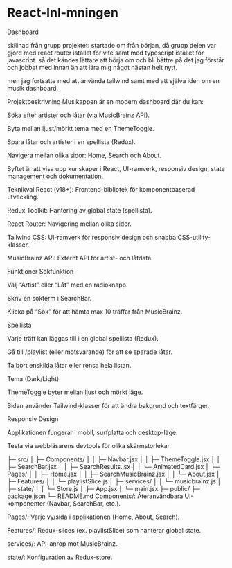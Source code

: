 # React-Inl-mningen
Dashboard 

skillnad från grupp projektet: startade om från början, då grupp delen var gjord med react router istället för vite samt med typescript istället för javascript. så det kändes lättare att börja om och bli bättre på det jag förstår och jobbat med innan än att lära mig något nästan helt nytt. 

men jag fortsatte med att använda tailwind samt med att själva iden om en musik dashboard. 



<!-- Projektbeskrivning (Vad är detta för projekt? Varför en musikapp? Vilken data använder du?)

Teknikval (React, Tailwind, React Router, eventuella andra bibliotek)

Installationsinstruktioner (hur man kör npm install, npm run dev etc.)

Kortfattad dokumentation över hur koden är strukturerad (mappstruktur och huvudkomponenter).

Beskrivning av egen funktionalitet (om du har lagt till filtrering, sökfunktion eller något annat). -->

Projektbeskrivning
Musikappen är en modern dashboard där du kan:

Söka efter artister och låtar (via MusicBrainz API).

Byta mellan ljust/mörkt tema med en ThemeToggle.

Spara låtar och artister i en spellista (Redux).

Navigera mellan olika sidor: Home, Search och About.

Syftet är att visa upp kunskaper i React, UI-ramverk, responsiv design, state management och dokumentation.



Teknikval
React (v18+): Frontend-bibliotek för komponentbaserad utveckling.

Redux Toolkit: Hantering av global state (spellista).

React Router: Navigering mellan olika sidor.

Tailwind CSS: UI-ramverk för responsiv design och snabba CSS-utility-klasser.

MusicBrainz API: Externt API för artist- och låtdata.



Funktioner
Sökfunktion

Välj “Artist” eller “Låt” med en radioknapp.

Skriv en sökterm i SearchBar.

Klicka på “Sök” för att hämta max 10 träffar från MusicBrainz.

Spellista

Varje träff kan läggas till i en global spellista (Redux).

Gå till /playlist (eller motsvarande) för att se sparade låtar.

Ta bort enskilda låtar eller rensa hela listan.

Tema (Dark/Light)

ThemeToggle byter mellan ljust och mörkt läge.

Sidan använder Tailwind-klasser för att ändra bakgrund och textfärger.

Responsiv Design

Applikationen fungerar i mobil, surfplatta och desktop-läge.

Testa via webbläsarens devtools för olika skärmstorlekar.





├─ src/
│  ├─ Components/
│  │  ├─ Navbar.jsx
│  │  ├─ ThemeToggle.jsx
│  │  ├─ SearchBar.jsx
│  │  ├─ SearchResults.jsx
│  │  └─ AnimatedCard.jsx
│  ├─ Pages/
│  │  ├─ Home.jsx
│  │  ├─ SearchMusicBrainz.jsx
│  │  └─ About.jsx
│  ├─ Features/
│  │  └─ playlistSlice.js
│  ├─ services/
│  │  └─ musicbrainz.js
│  ├─ state/
│  │  └─ Store.js
│  ├─ App.jsx
│  └─ main.jsx
├─ public/
├─ package.json
└─ README.md
Components/: Återanvändbara UI-komponenter (Navbar, SearchBar, etc.).

Pages/: Varje vy/sida i applikationen (Home, About, Search).

Features/: Redux-slices (ex. playlistSlice) som hanterar global state.

services/: API-anrop mot MusicBrainz.

state/: Konfiguration av Redux-store.